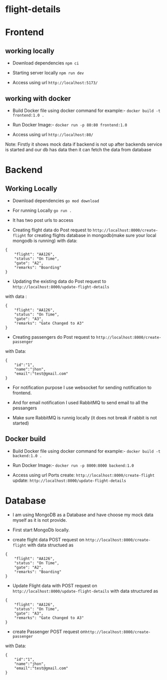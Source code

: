 # flight-details

# Frontend

## working locally

- Download dependencies
```npm ci```

- Starting server locally
```npm run dev```

- Access using url ```http://localhost:5173/```

## working with docker

- Build Docker file using docker command for example:- ```docker build -t  frontend:1.0 .``` 

- Run Docker Image:- ```docker run -p 80:80 frontend:1.0```

- Access using url ```http://localhost:80/```


Note: Firstly it shows mock data if backend is not up after backends service is started and our db has data then it can fetch the data from database

# Backend 

## Working Locally

- Download dependencies ```go mod download```

- For running Locally ```go run .```

- It has two post urls to access 

- Creating flight data do Post request to
```http://localhost:8000/create-flight```
 for creating flights database in mongodb(make sure your local mongodb is running)
with data: 
```
{
	"flight": "AA126",
	"status": "On Time",
	"gate": "A2",
	"remarks": "Boarding"
}
```

- Updating the existing data do Post request to ```http://localhost:8000/update-flight-details```

with data :
```
{
	"flight": "AA126",
	"status": "On Time",
	"gate": "A3",
	"remarks": "Gate Changed to A3"
}
```

- Creating passengers do Post request to ```http://localhost:8000/create-passenger```

with Data: 
```
{
    "id":"1",
    "name":"jhon",
    "email":"test@gmail.com"
}
```

- For notification purpose I use websocket for sending notification to frontend.

- And for email notification I used RabbitMQ to send email to all the pessangers

- Make sure RabbitMQ is runnig locally (it does not break if rabbit is not started)

## Docker build

- Build Docker file using docker command for example:- ```docker build -t  backend:1.0 .``` 

- Run Docker Image:- ```docker run -p 8000:8000 backend:1.0```

- Access using url Ports create: ```http://localhost:8000/create-flight```
update: ```http://localhost:8000/update-flight-details```

# Database

- I am using MongoDB as a Database and have choose my mock data myself as it is not provide.

- First start MongoDb locally.

- create flight data POST request on ```http://localhost:8000/create-flight``` 
with data structued as
```
{
	"flight": "AA126",
	"status": "On Time",
	"gate": "A2",
	"remarks": "Boarding"
}
```

- Update Flight data with POST request on ```http://localhost:8000/update-flight-details```
with data structured as 
```
{
	"flight": "AA126",
	"status": "On Time",
	"gate": "A3",
	"remarks": "Gate Changed to A3"
}
```

- create Passenger POST request on```http://localhost:8000/create-passenger```

with Data: 
```
{
    "id":"1",
    "name":"jhon",
    "email":"test@gmail.com"
}



